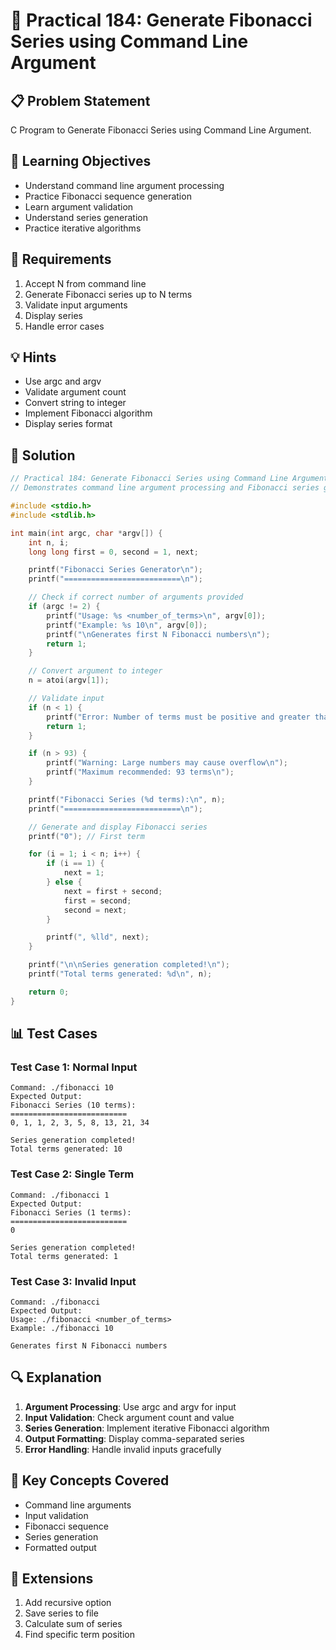 # 🎯 Practical 184: Generate Fibonacci Series using Command Line Argument

## 📋 Problem Statement

C Program to Generate Fibonacci Series using Command Line Argument.

## 🎯 Learning Objectives

- Understand command line argument processing
- Practice Fibonacci sequence generation
- Learn argument validation
- Understand series generation
- Practice iterative algorithms

## 📝 Requirements

1. Accept N from command line
2. Generate Fibonacci series up to N terms
3. Validate input arguments
4. Display series
5. Handle error cases

## 💡 Hints

- Use argc and argv
- Validate argument count
- Convert string to integer
- Implement Fibonacci algorithm
- Display series format

## 🔧 Solution

```c
// Practical 184: Generate Fibonacci Series using Command Line Argument
// Demonstrates command line argument processing and Fibonacci series generation

#include <stdio.h>
#include <stdlib.h>

int main(int argc, char *argv[]) {
    int n, i;
    long long first = 0, second = 1, next;

    printf("Fibonacci Series Generator\n");
    printf("==========================\n");

    // Check if correct number of arguments provided
    if (argc != 2) {
        printf("Usage: %s <number_of_terms>\n", argv[0]);
        printf("Example: %s 10\n", argv[0]);
        printf("\nGenerates first N Fibonacci numbers\n");
        return 1;
    }

    // Convert argument to integer
    n = atoi(argv[1]);

    // Validate input
    if (n < 1) {
        printf("Error: Number of terms must be positive and greater than 0\n");
        return 1;
    }

    if (n > 93) {
        printf("Warning: Large numbers may cause overflow\n");
        printf("Maximum recommended: 93 terms\n");
    }

    printf("Fibonacci Series (%d terms):\n", n);
    printf("==========================\n");

    // Generate and display Fibonacci series
    printf("0"); // First term

    for (i = 1; i < n; i++) {
        if (i == 1) {
            next = 1;
        } else {
            next = first + second;
            first = second;
            second = next;
        }

        printf(", %lld", next);
    }

    printf("\n\nSeries generation completed!\n");
    printf("Total terms generated: %d\n", n);

    return 0;
}
```

## 📊 Test Cases

### Test Case 1: Normal Input
```
Command: ./fibonacci 10
Expected Output:
Fibonacci Series (10 terms):
==========================
0, 1, 1, 2, 3, 5, 8, 13, 21, 34

Series generation completed!
Total terms generated: 10
```

### Test Case 2: Single Term
```
Command: ./fibonacci 1
Expected Output:
Fibonacci Series (1 terms):
==========================
0

Series generation completed!
Total terms generated: 1
```

### Test Case 3: Invalid Input
```
Command: ./fibonacci
Expected Output:
Usage: ./fibonacci <number_of_terms>
Example: ./fibonacci 10

Generates first N Fibonacci numbers
```

## 🔍 Explanation

1. **Argument Processing**: Use argc and argv for input
2. **Input Validation**: Check argument count and value
3. **Series Generation**: Implement iterative Fibonacci algorithm
4. **Output Formatting**: Display comma-separated series
5. **Error Handling**: Handle invalid inputs gracefully

## 🎯 Key Concepts Covered

- Command line arguments
- Input validation
- Fibonacci sequence
- Series generation
- Formatted output

## 🚀 Extensions

1. Add recursive option
2. Save series to file
3. Calculate sum of series
4. Find specific term position